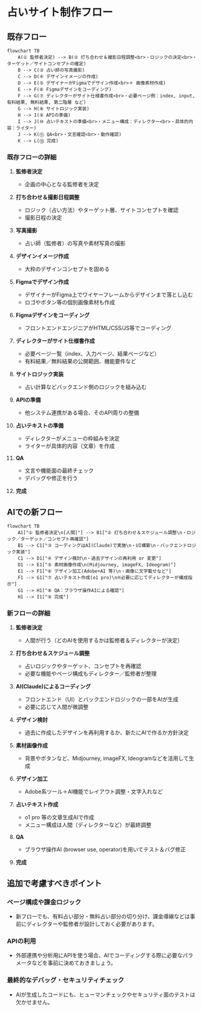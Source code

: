 # 占いサイト制作フロー

## 既存フロー

```mermaid
flowchart TB
    A(① 監修者決定) --> B(② 打ち合わせ＆撮影日程調整<br>・ロジックの決定<br>・ターゲット／サイトコンセプトの確定)
    B --> C(③ 占い師の写真撮影)
    C --> D(④ デザインイメージの作成)
    D --> E(⑤ デザイナーがFigmaでデザイン作成<br>＋ 画像素材作成)
    E --> F(⑥ Figmaデザインをコーディング)
    F --> G(⑦ ディレクターがサイト仕様書作成<br>・必要ページ例：index, input, 有料結果, 無料結果, 第二階層 など)
    G --> H(⑧ サイトロジック実装)
    H --> I(⑨ APIの準備)
    I --> J(⑩ 占いテキストの準備<br>・メニュー構成：ディレクター<br>・具体的内容：ライター)
    J --> K(⑪ QA<br>・文言確認<br>・動作確認)
    K --> L(⑫ 完成)
```

### 既存フローの詳細

1. **監修者決定**
   - 企画の中心となる監修者を決定

2. **打ち合わせ＆撮影日程調整**
   - ロジック（占い方法）やターゲット層、サイトコンセプトを確認
   - 撮影日程の決定

3. **写真撮影**
   - 占い師（監修者）の写真や素材写真の撮影

4. **デザインイメージ作成**
   - 大枠のデザインコンセプトを固める

5. **Figmaでデザイン作成**
   - デザイナーがFigma上でワイヤーフレームからデザインまで落とし込む
   - ロゴやボタン等の個別画像素材も作成

6. **Figmaデザインをコーディング**
   - フロントエンドエンジニアがHTML/CSS/JS等でコーディング

7. **ディレクターがサイト仕様書作成**
   - 必要ページ一覧（index、入力ページ、結果ページなど）
   - 有料結果／無料結果の公開範囲、機能要件など

8. **サイトロジック実装**
   - 占い計算などバックエンド側のロジックを組み込む

9. **APIの準備**
   - 他システム連携がある場合、そのAPI周りの整備

10. **占いテキストの準備**
    - ディレクターがメニューの枠組みを決定
    - ライターが具体的内容（文章）を作成

11. **QA**
    - 文言や機能面の最終チェック
    - デバッグや修正を行う

12. **完成**

## AIでの新フロー

```mermaid
flowchart TB
    A1["① 監修者決定\n[人間]"] --> B1["② 打ち合わせ＆スケジュール調整\n・ロジック／ターゲット／コンセプト再確認"]
    B1 --> C1["③ コーディングはAI(Claude)で実施\n・UI構築\n・バックエンドロジック実装"]
    C1 --> D1["④ デザイン検討\n・過去デザインの再利用 or 変更"]
    D1 --> E1["⑤ 素材画像作成\n(Midjourney, imageFX, Ideogram)"]
    E1 --> F1["⑥ デザイン加工(Adobe+AI 等)\n・画像に文字載せなど"]
    F1 --> G1["⑦ 占いテキスト作成(o1 pro)\n※必要に応じてディレクターが構成指示"]
    G1 --> H1["⑧ QA：ブラウザ操作AIによる確認"]
    H1 --> I1["⑨ 完成"]
```

### 新フローの詳細

1. **監修者決定**
   - 人間が行う（どのAIを使用するかは監修者＆ディレクターが決定）

2. **打ち合わせ＆スケジュール調整**
   - 占いロジックやターゲット、コンセプトを再確認
   - 必要な機能やページ構成もディレクター／監修者が整理

3. **AI(Claude)によるコーディング**
   - フロントエンド（UI）とバックエンドロジックの一部をAIが生成
   - 必要に応じて人間が微調整

4. **デザイン検討**
   - 過去に作成したデザインを再利用するか、新たにAIで作るか方針決定

5. **素材画像作成**
   - 背景やボタンなど、Midjourney, imageFX, Ideogramなどを活用して生成

6. **デザイン加工**
   - Adobe系ツール＋AI機能でレイアウト調整・文字入れなど

7. **占いテキスト作成**
   - o1 pro 等の文章生成AIで作成
   - メニュー構成は人間（ディレクターなど）が最終調整

8. **QA**
   - ブラウザ操作AI (browser use, operator)を用いてテスト＆バグ修正

9. **完成**

## 追加で考慮すべきポイント

### ページ構成や課金ロジック
- 新フローでも、有料占い部分・無料占い部分の切り分け、課金導線などは事前にディレクターや監修者が設計しておく必要があります。

### APIの利用
- 外部連携や分析用にAPIを使う場合、AIでコーディングする際に必要なパラメータなどを事前に決めておきましょう。

### 最終的なデバッグ・セキュリティチェック
- AIが生成したコードにも、ヒューマンチェックやセキュリティ面のテストは欠かせません。
